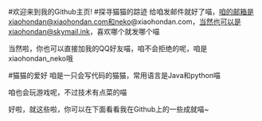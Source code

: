 #欢迎来到我的Github主页!
#探寻猫猫的踪迹
给咱发邮件就好了喵，咱的邮箱是xiaohondan@xiaohondan.com和neko@xiaohondan.com，当然也可以是xiaohondan@skymail.ink，喜欢哪个就发哪个喵

当然啦，你也可以直接加我的QQ好友喵，咱不会拒绝的呢，咱是xiaohondan_neko哦

#猫猫的爱好
咱是一只会写代码的猫猫，常用语言是Java和python喵

咱也会玩游戏呢，不过技术有点菜的喵

好啦，就这些啦，你可以在下面看看我在Github上的一些成就喵~